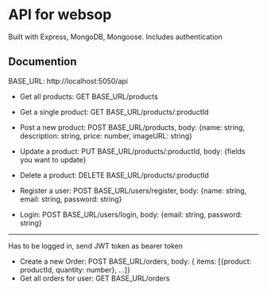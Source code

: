# API for websop
Built with Express, MongoDB, Mongoose.
Includes authentication

## Documention
BASE_URL: http://localhost:5050/api

- Get all products: GET BASE_URL/products

- Get a single product: GET BASE_URL/products/:productId

- Post a new product: POST BASE_URL/products, body: {name: string, description: string, price: number, imageURL: string}

- Update a product: PUT BASE_URL/products/:productId, body: {fields you want to update}

- Delete a product: DELETE BASE_URL/products/:productId

- Register a user: POST BASE_URL/users/register, body: {name: string, email: string, password: string}

- Login: POST BASE_URL/users/login, body: {email: string, password: string}

---

Has to be logged in, send JWT token as bearer token

- Create a new Order: POST BASE_URL/orders, body: { items: [{product: productId, quantity: number}, ...]}
- Get all orders for user: GET BASE_URL/orders
